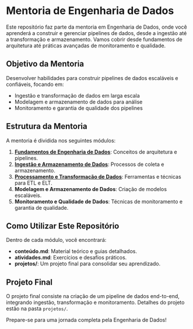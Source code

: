 # Mentoria de Engenharia de Dados

Este repositório faz parte da mentoria em Engenharia de Dados, onde você aprenderá a construir e gerenciar pipelines de dados, desde a ingestão até a transformação e armazenamento. Vamos cobrir desde fundamentos de arquitetura até práticas avançadas de monitoramento e qualidade.

## Objetivo da Mentoria

Desenvolver habilidades para construir pipelines de dados escaláveis e confiáveis, focando em:
- Ingestão e transformação de dados em larga escala
- Modelagem e armazenamento de dados para análise
- Monitoramento e garantia de qualidade dos pipelines

## Estrutura da Mentoria

A mentoria é dividida nos seguintes módulos:
1. **[Fundamentos de Engenharia de Dados](Módulo-1-Fundamentos)**: Conceitos de arquitetura e pipelines.
2. **[Ingestão e Armazenamento de Dados](Módulo-2-Ingestão-Armazenamento)**: Processos de coleta e armazenamento.
3. **[Processamento e Transformação de Dados](Módulo-3-Processamento-Transformação)**: Ferramentas e técnicas para ETL e ELT.
4. **Modelagem e Armazenamento de Dados**: Criação de modelos escaláveis.
5. **Monitoramento e Qualidade de Dados**: Técnicas de monitoramento e garantia de qualidade.

## Como Utilizar Este Repositório

Dentro de cada módulo, você encontrará:
- **conteúdo.md**: Material teórico e guias detalhados.
- **atividades.md**: Exercícios e desafios práticos.
- **projetos/**: Um projeto final para consolidar seu aprendizado.

## Projeto Final

O projeto final consiste na criação de um pipeline de dados end-to-end, integrando ingestão, transformação e monitoramento. Detalhes do projeto estão na pasta `projetos/`.

Prepare-se para uma jornada completa pela Engenharia de Dados!
